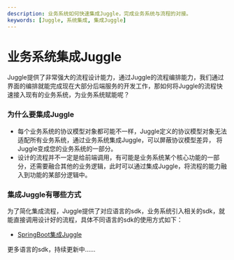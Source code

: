 ```yaml
---
description: 业务系统如何快速集成Juggle，完成业务系统与流程的对接。
keywords: [Juggle, 系统集成, 集成Juggle]
---
```


# 业务系统集成Juggle
Juggle提供了非常强大的流程设计能力，通过Juggle的流程编排能力，我们通过界面的编排就能完成现在大部分后端服务的开发工作，那如何将Juggle的流程快速接入现有的业务系统，为业务系统赋能呢？

### 为什么要集成Juggle

- 每个业务系统的协议模型对象都可能不一样，Juggle定义的协议模型对象无法适配所有业务系统，通过业务系统集成Juggle，可以屏蔽协议模型差异， 将Juggle变成您的业务系统的一部分。
- 设计的流程并不一定是给前端调用，有可能是业务系统某个核心功能的一部分，还需要融合其他的业务逻辑，此时可以通过集成Juggle，将流程的能力融入到功能的某部分逻辑中。

### 集成Juggle有哪些方式

为了简化集成流程，Juggle提供了对应语言的sdk，业务系统引入相关的sdk，就能直接调用设计好的流程，具体不同语言的sdk的使用方式如下：

- [SpringBoot集成Juggle](https://www.juggle.plus/docs/guide/integration/spring-boot-juggle)

更多语言的sdk，持续更新中......